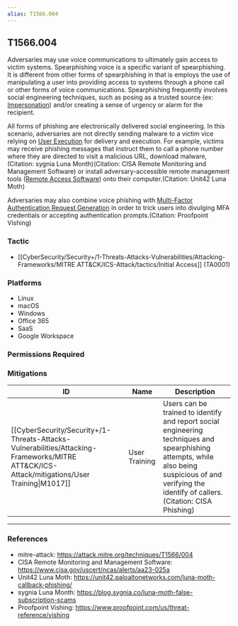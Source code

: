 ```yaml
---
alias: T1566.004
---
```


## T1566.004

Adversaries may use voice communications to ultimately gain access to victim systems. Spearphishing voice is a specific variant of spearphishing. It is different from other forms of spearphishing in that is employs the use of manipulating a user into providing access to systems through a phone call or other forms of voice communications. Spearphishing frequently involves social engineering techniques, such as posing as a trusted source (ex: [Impersonation](https://attack.mitre.org/techniques/T1656)) and/or creating a sense of urgency or alarm for the recipient.

All forms of phishing are electronically delivered social engineering. In this scenario, adversaries are not directly sending malware to a victim vice relying on [User Execution](https://attack.mitre.org/techniques/T1204) for delivery and execution. For example, victims may receive phishing messages that instruct them to call a phone number where they are directed to visit a malicious URL, download malware,(Citation: sygnia Luna Month)(Citation: CISA Remote Monitoring and Management Software) or install adversary-accessible remote management tools ([Remote Access Software](https://attack.mitre.org/techniques/T1219)) onto their computer.(Citation: Unit42 Luna Moth)

Adversaries may also combine voice phishing with [Multi-Factor Authentication Request Generation](https://attack.mitre.org/techniques/T1621) in order to trick users into divulging MFA credentials or accepting authentication prompts.(Citation: Proofpoint Vishing)


### Tactic
- [[CyberSecurity/Security+/1-Threats-Attacks-Vulnerabilities/Attacking-Frameworks/MITRE ATT&CK/ICS-Attack/tactics/Initial Access]] (TA0001)

### Platforms
- Linux
- macOS
- Windows
- Office 365
- SaaS
- Google Workspace

### Permissions Required

### Mitigations

| ID | Name | Description |
| --- | --- | --- |
| [[CyberSecurity/Security+/1-Threats-Attacks-Vulnerabilities/Attacking-Frameworks/MITRE ATT&CK/ICS-Attack/mitigations/User Training\|M1017]] | User Training | Users can be trained to identify and report social engineering techniques and spearphishing attempts, while also being suspicious of and verifying the identify of callers.(Citation: CISA Phishing) |


---
### References

- mitre-attack: https://attack.mitre.org/techniques/T1566/004
- CISA Remote Monitoring and Management Software: https://www.cisa.gov/uscert/ncas/alerts/aa23-025a
- Unit42 Luna Moth: https://unit42.paloaltonetworks.com/luna-moth-callback-phishing/
- sygnia Luna Month: https://blog.sygnia.co/luna-moth-false-subscription-scams
- Proofpoint Vishing: https://www.proofpoint.com/us/threat-reference/vishing
